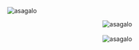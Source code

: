 <p align="left"> <img src="https://komarev.com/ghpvc/?username=asagalo&label=Profile%20views&color=0e75b6&style=flat" alt="asagalo" /> </p>

<p align="center">
  <img style="display: inline;" src="https://github-readme-streak-stats.herokuapp.com/?user=asagalo&theme=dark" alt="asagalo" />
  <br /><br />
  <img style="display: inline;" src="https://github-readme-stats.vercel.app/api/top-langs?username=asagalo&show_icons=true&locale=en&layout=compact&theme=dark" alt="asagalo" />
</p>
